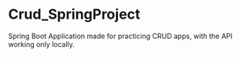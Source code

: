 # Crud_SpringProject
Spring Boot Application made for practicing CRUD apps, with the API working only locally.
